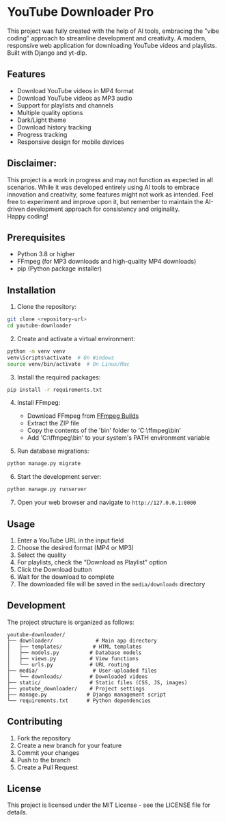 # YouTube Downloader Pro

This project was fully created with the help of AI tools, embracing the "vibe coding" approach to streamline development and creativity.
A modern, responsive web application for downloading YouTube videos and playlists. Built with Django and yt-dlp.

## Features

- Download YouTube videos in MP4 format
- Download YouTube videos as MP3 audio
- Support for playlists and channels
- Multiple quality options
- Dark/Light theme
- Download history tracking
- Progress tracking
- Responsive design for mobile devices

## Disclaimer:  
This project is a work in progress and may not function as expected in all scenarios. While it was developed entirely using AI tools to embrace innovation and creativity, some features might not work as intended. Feel free to experiment and improve upon it, but remember to maintain the AI-driven development approach for consistency and originality.  
Happy coding!

## Prerequisites

- Python 3.8 or higher
- FFmpeg (for MP3 downloads and high-quality MP4 downloads)
- pip (Python package installer)

## Installation

1. Clone the repository:
```bash
git clone <repository-url>
cd youtube-downloader
```

2. Create and activate a virtual environment:
```bash
python -m venv venv
venv\Scripts\activate  # On Windows
source venv/bin/activate  # On Linux/Mac
```

3. Install the required packages:
```bash
pip install -r requirements.txt
```

4. Install FFmpeg:
   - Download FFmpeg from [FFmpeg Builds](https://github.com/BtbN/FFmpeg-Builds/releases)
   - Extract the ZIP file
   - Copy the contents of the 'bin' folder to 'C:\ffmpeg\bin\'
   - Add 'C:\ffmpeg\bin' to your system's PATH environment variable

5. Run database migrations:
```bash
python manage.py migrate
```

6. Start the development server:
```bash
python manage.py runserver
```

7. Open your web browser and navigate to `http://127.0.0.1:8000`

## Usage

1. Enter a YouTube URL in the input field
2. Choose the desired format (MP4 or MP3)
3. Select the quality
4. For playlists, check the "Download as Playlist" option
5. Click the Download button
6. Wait for the download to complete
7. The downloaded file will be saved in the `media/downloads` directory

## Development

The project structure is organized as follows:

```
youtube-downloader/
├── downloader/              # Main app directory
│   ├── templates/          # HTML templates
│   ├── models.py          # Database models
│   ├── views.py           # View functions
│   └── urls.py            # URL routing
├── media/                  # User-uploaded files
│   └── downloads/         # Downloaded videos
├── static/                # Static files (CSS, JS, images)
├── youtube_downloader/    # Project settings
├── manage.py             # Django management script
└── requirements.txt      # Python dependencies
```

## Contributing

1. Fork the repository
2. Create a new branch for your feature
3. Commit your changes
4. Push to the branch
5. Create a Pull Request

## License

This project is licensed under the MIT License - see the LICENSE file for details. 